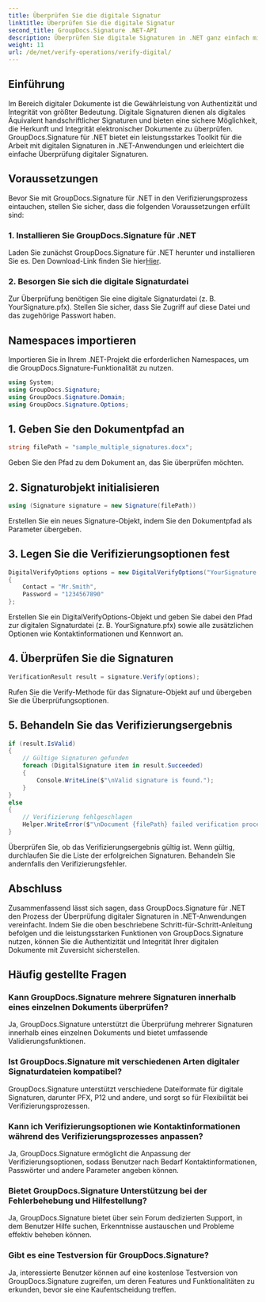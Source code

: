 ```yaml
---
title: Überprüfen Sie die digitale Signatur
linktitle: Überprüfen Sie die digitale Signatur
second_title: GroupDocs.Signature .NET-API
description: Überprüfen Sie digitale Signaturen in .NET ganz einfach mit GroupDocs.Signature. Stellen Sie mühelos die Authentizität und Integrität von Dokumenten sicher.
weight: 11
url: /de/net/verify-operations/verify-digital/
---
```

## Einführung
Im Bereich digitaler Dokumente ist die Gewährleistung von Authentizität und Integrität von größter Bedeutung. Digitale Signaturen dienen als digitales Äquivalent handschriftlicher Signaturen und bieten eine sichere Möglichkeit, die Herkunft und Integrität elektronischer Dokumente zu überprüfen. GroupDocs.Signature für .NET bietet ein leistungsstarkes Toolkit für die Arbeit mit digitalen Signaturen in .NET-Anwendungen und erleichtert die einfache Überprüfung digitaler Signaturen.
## Voraussetzungen
Bevor Sie mit GroupDocs.Signature für .NET in den Verifizierungsprozess eintauchen, stellen Sie sicher, dass die folgenden Voraussetzungen erfüllt sind:
### 1. Installieren Sie GroupDocs.Signature für .NET
 Laden Sie zunächst GroupDocs.Signature für .NET herunter und installieren Sie es. Den Download-Link finden Sie hier[Hier](https://releases.groupdocs.com/signature/net/).
### 2. Besorgen Sie sich die digitale Signaturdatei
Zur Überprüfung benötigen Sie eine digitale Signaturdatei (z. B. YourSignature.pfx). Stellen Sie sicher, dass Sie Zugriff auf diese Datei und das zugehörige Passwort haben.

## Namespaces importieren
Importieren Sie in Ihrem .NET-Projekt die erforderlichen Namespaces, um die GroupDocs.Signature-Funktionalität zu nutzen.

```csharp
using System;
using GroupDocs.Signature;
using GroupDocs.Signature.Domain;
using GroupDocs.Signature.Options;
```
## 1. Geben Sie den Dokumentpfad an
```csharp
string filePath = "sample_multiple_signatures.docx";
```
Geben Sie den Pfad zu dem Dokument an, das Sie überprüfen möchten.
## 2. Signaturobjekt initialisieren
```csharp
using (Signature signature = new Signature(filePath))
```
Erstellen Sie ein neues Signature-Objekt, indem Sie den Dokumentpfad als Parameter übergeben.
## 3. Legen Sie die Verifizierungsoptionen fest
```csharp
DigitalVerifyOptions options = new DigitalVerifyOptions("YourSignature.pfx")
{
    Contact = "Mr.Smith",
    Password = "1234567890"
};
```
Erstellen Sie ein DigitalVerifyOptions-Objekt und geben Sie dabei den Pfad zur digitalen Signaturdatei (z. B. YourSignature.pfx) sowie alle zusätzlichen Optionen wie Kontaktinformationen und Kennwort an.
## 4. Überprüfen Sie die Signaturen
```csharp
VerificationResult result = signature.Verify(options);
```
Rufen Sie die Verify-Methode für das Signature-Objekt auf und übergeben Sie die Überprüfungsoptionen.
## 5. Behandeln Sie das Verifizierungsergebnis
```csharp
if (result.IsValid)
{
    // Gültige Signaturen gefunden
    foreach (DigitalSignature item in result.Succeeded)
    {
        Console.WriteLine($"\nValid signature is found.");
    }
}
else
{
    // Verifizierung fehlgeschlagen
    Helper.WriteError($"\nDocument {filePath} failed verification process.");
}
```
Überprüfen Sie, ob das Verifizierungsergebnis gültig ist. Wenn gültig, durchlaufen Sie die Liste der erfolgreichen Signaturen. Behandeln Sie andernfalls den Verifizierungsfehler.

## Abschluss
Zusammenfassend lässt sich sagen, dass GroupDocs.Signature für .NET den Prozess der Überprüfung digitaler Signaturen in .NET-Anwendungen vereinfacht. Indem Sie die oben beschriebene Schritt-für-Schritt-Anleitung befolgen und die leistungsstarken Funktionen von GroupDocs.Signature nutzen, können Sie die Authentizität und Integrität Ihrer digitalen Dokumente mit Zuversicht sicherstellen.
## Häufig gestellte Fragen
### Kann GroupDocs.Signature mehrere Signaturen innerhalb eines einzelnen Dokuments überprüfen?
Ja, GroupDocs.Signature unterstützt die Überprüfung mehrerer Signaturen innerhalb eines einzelnen Dokuments und bietet umfassende Validierungsfunktionen.
### Ist GroupDocs.Signature mit verschiedenen Arten digitaler Signaturdateien kompatibel?
GroupDocs.Signature unterstützt verschiedene Dateiformate für digitale Signaturen, darunter PFX, P12 und andere, und sorgt so für Flexibilität bei Verifizierungsprozessen.
### Kann ich Verifizierungsoptionen wie Kontaktinformationen während des Verifizierungsprozesses anpassen?
Ja, GroupDocs.Signature ermöglicht die Anpassung der Verifizierungsoptionen, sodass Benutzer nach Bedarf Kontaktinformationen, Passwörter und andere Parameter angeben können.
### Bietet GroupDocs.Signature Unterstützung bei der Fehlerbehebung und Hilfestellung?
Ja, GroupDocs.Signature bietet über sein Forum dedizierten Support, in dem Benutzer Hilfe suchen, Erkenntnisse austauschen und Probleme effektiv beheben können.
### Gibt es eine Testversion für GroupDocs.Signature?
Ja, interessierte Benutzer können auf eine kostenlose Testversion von GroupDocs.Signature zugreifen, um deren Features und Funktionalitäten zu erkunden, bevor sie eine Kaufentscheidung treffen.